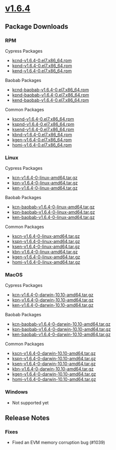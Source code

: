 # [v1.6.4](https://docs.kaia.io/nodes/downloads/v1.6.4)

## Package Downloads

### RPM <a id="rpm"></a>

Cypress Packages
- [kcnd-v1.6.4-0.el7.x86_64.rpm](https://packages.klaytn.net/klaytn/v1.6.4/kcnd-v1.6.4-0.el7.x86_64.rpm)
- [kpnd-v1.6.4-0.el7.x86_64.rpm](https://packages.klaytn.net/klaytn/v1.6.4/kpnd-v1.6.4-0.el7.x86_64.rpm)
- [kend-v1.6.4-0.el7.x86_64.rpm](https://packages.klaytn.net/klaytn/v1.6.4/kend-v1.6.4-0.el7.x86_64.rpm)

Baobab Packages
- [kcnd-baobab-v1.6.4-0.el7.x86_64.rpm](https://packages.klaytn.net/klaytn/v1.6.4/kcnd-baobab-v1.6.4-0.el7.x86_64.rpm)
- [kpnd-baobab-v1.6.4-0.el7.x86_64.rpm](https://packages.klaytn.net/klaytn/v1.6.4/kpnd-baobab-v1.6.4-0.el7.x86_64.rpm)
- [kend-baobab-v1.6.4-0.el7.x86_64.rpm](https://packages.klaytn.net/klaytn/v1.6.4/kend-baobab-v1.6.4-0.el7.x86_64.rpm)

Common Packages
- [kscnd-v1.6.4-0.el7.x86_64.rpm](https://packages.klaytn.net/klaytn/v1.6.4/kscnd-v1.6.4-0.el7.x86_64.rpm)
- [kspnd-v1.6.4-0.el7.x86_64.rpm](https://packages.klaytn.net/klaytn/v1.6.4/kspnd-v1.6.4-0.el7.x86_64.rpm)
- [ksend-v1.6.4-0.el7.x86_64.rpm](https://packages.klaytn.net/klaytn/v1.6.4/ksend-v1.6.4-0.el7.x86_64.rpm)
- [kbnd-v1.6.4-0.el7.x86_64.rpm](https://packages.klaytn.net/klaytn/v1.6.4/kbnd-v1.6.4-0.el7.x86_64.rpm)
- [kgen-v1.6.4-0.el7.x86_64.rpm](https://packages.klaytn.net/klaytn/v1.6.4/kgen-v1.6.4-0.el7.x86_64.rpm)
- [homi-v1.6.4-0.el7.x86_64.rpm](https://packages.klaytn.net/klaytn/v1.6.4/homi-v1.6.4-0.el7.x86_64.rpm)

### Linux <a id="linux"></a>

Cypress Packages
- [kcn-v1.6.4-0-linux-amd64.tar.gz](https://packages.klaytn.net/klaytn/v1.6.4/kcn-v1.6.4-0-linux-amd64.tar.gz)
- [kpn-v1.6.4-0-linux-amd64.tar.gz](https://packages.klaytn.net/klaytn/v1.6.4/kpn-v1.6.4-0-linux-amd64.tar.gz)
- [ken-v1.6.4-0-linux-amd64.tar.gz](https://packages.klaytn.net/klaytn/v1.6.4/ken-v1.6.4-0-linux-amd64.tar.gz)

Baobab Packages
- [kcn-baobab-v1.6.4-0-linux-amd64.tar.gz](https://packages.klaytn.net/klaytn/v1.6.4/kcn-baobab-v1.6.4-0-linux-amd64.tar.gz)
- [kpn-baobab-v1.6.4-0-linux-amd64.tar.gz](https://packages.klaytn.net/klaytn/v1.6.4/kpn-baobab-v1.6.4-0-linux-amd64.tar.gz)
- [ken-baobab-v1.6.4-0-linux-amd64.tar.gz](https://packages.klaytn.net/klaytn/v1.6.4/ken-baobab-v1.6.4-0-linux-amd64.tar.gz)

Common Packages
- [kscn-v1.6.4-0-linux-amd64.tar.gz](https://packages.klaytn.net/klaytn/v1.6.4/kscn-v1.6.4-0-linux-amd64.tar.gz)
- [kspn-v1.6.4-0-linux-amd64.tar.gz](https://packages.klaytn.net/klaytn/v1.6.4/kspn-v1.6.4-0-linux-amd64.tar.gz)
- [ksen-v1.6.4-0-linux-amd64.tar.gz](https://packages.klaytn.net/klaytn/v1.6.4/ksen-v1.6.4-0-linux-amd64.tar.gz)
- [kbn-v1.6.4-0-linux-amd64.tar.gz](https://packages.klaytn.net/klaytn/v1.6.4/kbn-v1.6.4-0-linux-amd64.tar.gz)
- [kgen-v1.6.4-0-linux-amd64.tar.gz](https://packages.klaytn.net/klaytn/v1.6.4/kgen-v1.6.4-0-linux-amd64.tar.gz)
- [homi-v1.6.4-0-linux-amd64.tar.gz](https://packages.klaytn.net/klaytn/v1.6.4/homi-v1.6.4-0-linux-amd64.tar.gz)

### MacOS <a id="macos"></a>

Cypress Packages
- [kcn-v1.6.4-0-darwin-10.10-amd64.tar.gz](https://packages.klaytn.net/klaytn/v1.6.4/kcn-v1.6.4-0-darwin-10.10-amd64.tar.gz)
- [kpn-v1.6.4-0-darwin-10.10-amd64.tar.gz](https://packages.klaytn.net/klaytn/v1.6.4/kpn-v1.6.4-0-darwin-10.10-amd64.tar.gz)
- [ken-v1.6.4-0-darwin-10.10-amd64.tar.gz](https://packages.klaytn.net/klaytn/v1.6.4/ken-v1.6.4-0-darwin-10.10-amd64.tar.gz)

Baobab Packages
- [kcn-baobab-v1.6.4-0-darwin-10.10-amd64.tar.gz](https://packages.klaytn.net/klaytn/v1.6.4/kcn-baobab-v1.6.4-0-darwin-10.10-amd64.tar.gz)
- [kpn-baobab-v1.6.4-0-darwin-10.10-amd64.tar.gz](https://packages.klaytn.net/klaytn/v1.6.4/kpn-baobab-v1.6.4-0-darwin-10.10-amd64.tar.gz)
- [ken-baobab-v1.6.4-0-darwin-10.10-amd64.tar.gz](https://packages.klaytn.net/klaytn/v1.6.4/ken-baobab-v1.6.4-0-darwin-10.10-amd64.tar.gz)

Common Packages
- [kscn-v1.6.4-0-darwin-10.10-amd64.tar.gz](https://packages.klaytn.net/klaytn/v1.6.4/kscn-v1.6.4-0-darwin-10.10-amd64.tar.gz)
- [kspn-v1.6.4-0-darwin-10.10-amd64.tar.gz](https://packages.klaytn.net/klaytn/v1.6.4/kspn-v1.6.4-0-darwin-10.10-amd64.tar.gz)
- [ksen-v1.6.4-0-darwin-10.10-amd64.tar.gz](https://packages.klaytn.net/klaytn/v1.6.4/ksen-v1.6.4-0-darwin-10.10-amd64.tar.gz)
- [kbn-v1.6.4-0-darwin-10.10-amd64.tar.gz](https://packages.klaytn.net/klaytn/v1.6.4/kbn-v1.6.4-0-darwin-10.10-amd64.tar.gz)
- [kgen-v1.6.4-0-darwin-10.10-amd64.tar.gz](https://packages.klaytn.net/klaytn/v1.6.4/kgen-v1.6.4-0-darwin-10.10-amd64.tar.gz)
- [homi-v1.6.4-0-darwin-10.10-amd64.tar.gz](https://packages.klaytn.net/klaytn/v1.6.4/homi-v1.6.4-0-darwin-10.10-amd64.tar.gz)

### Windows <a id="windows"></a>

- Not supported yet

## Release Notes

### Fixes
- Fixed an EVM memory corruption bug (#1039)
